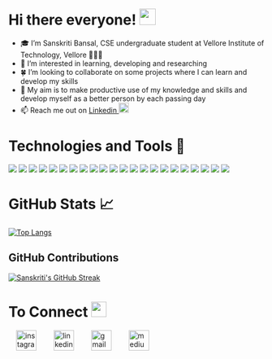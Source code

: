 # Hi there everyone! <img src="https://c.tenor.com/z2xJqhCpneIAAAAM/wave-hand.gif" height="32px">

- 🎓 I’m Sanskriti Bansal, CSE undergraduate student at Vellore Institute of Technology, Vellore 👩🏻‍🎓
- 🌟 I’m interested in learning, developing and researching
- 🍀 I’m looking to collaborate on some projects where I can learn and develop my skills
- 🌸 My aim is to make productive use of my knowledge and skills and develop myself as a better person by each passing day
- 📫 Reach me out on <a href= "https://www.linkedin.com/in/sanskriti-bansal-97aa30217/">Linkedin <img src="https://encrypted-tbn0.gstatic.com/images?q=tbn:ANd9GcRA4QG3aTZRaqY1Q5MzX9j-XWuYVm0tX9tP2Q&usqp=CAU" width="20px"></a>


# Technologies and Tools 🧰
![](https://img.shields.io/badge/python-informational?style=for-the-badge&logo=python&logoColor=white&color=03355e)  ![](https://img.shields.io/badge/html5-informational?style=for-the-badge&logo=html5&logoColor=white&color=c22404)  ![](https://img.shields.io/badge/css3-informational?style=for-the-badge&logo=css3&logoColor=white&color=0088ff)  ![](https://img.shields.io/badge/C++-informational?style=for-the-badge&logo=c%2B%2B&logoColor=white&color=black)  ![](https://img.shields.io/badge/c-informational?style=for-the-badge&logo=c&logoColor=white&color=black)  ![](https://img.shields.io/badge/Oracle-informational?style=for-the-badge&logo=Oracle&logoColor=white&color=f5430c)  ![](https://img.shields.io/badge/R-informational?style=for-the-badge&logo=R&logoColor=white&color=035ba3)  ![](https://img.shields.io/badge/mysql-informational?style=for-the-badge&logo=mysql&logoColor=white&color=066106)  ![](https://img.shields.io/badge/java-informational?style=for-the-badge&logo=java&logoColor=white&color=fc6f03) ![](https://img.shields.io/badge/javascript-informational?style=for-the-badge&logo=javascript&logoColor=white&color=yellow) ![](https://img.shields.io/badge/dosbox-informational?style=for-the-badge&logo=DOSBox&logoColor=white&color=black) ![](https://img.shields.io/badge/star_UML-informational?style=for-the-badge&logo=staruml&logoColor=white&color=purple) ![](https://img.shields.io/badge/cisco_packet_tracer-informational?style=for-the-badge&logo=cisco_packet_tracer&logoColor=white&color=green) ![](https://img.shields.io/badge/machine_learning-informational?style=for-the-badge&logo=machine_learning&logoColor=white&color=eba91c) ![](https://img.shields.io/badge/canva-informational?style=for-the-badge&logo=canva&logoColor=white&color=f5582c) ![](https://img.shields.io/badge/pyqt5-informational?style=for-the-badge&logo=pyqt&logoColor=white&color=0e8c79) ![](https://img.shields.io/badge/qgis-informational?style=for-the-badge&logo=qgis&logoColor=white&color=03a609) ![](https://img.shields.io/badge/qtdesigner-informational?style=for-the-badge&logo=qtdesigner&logoColor=white&color=08c4c7) ![](https://img.shields.io/badge/json-informational?style=for-the-badge&logo=json&logoColor=white&color=c70808)  ![](https://img.shields.io/badge/Information_Security-informational?style=for-the-badge&logo=information_security&logoColor=white&color=0279cf) ![](https://img.shields.io/badge/scss-informational?style=for-the-badge&logo=scss&logoColor=white&color=e002b4) ![](https://img.shields.io/badge/figma-informational?style=for-the-badge&logo=figma&logoColor=white&color=731302) 

# GitHub Stats 📈
<!--
![Sanskriti's GitHub stats](https://github-readme-stats.vercel.app/api?username=sb-0709&show_icons=true&theme=radical)  
-->
[![Top Langs](https://github-readme-stats.vercel.app/api/top-langs/?username=sb-0709&layout=compact&theme=radical)](https://github.com/sb-0709/github-readme-stats) 

<!--
<div style="display: flex; flex-direction: row;">
 <img style="height: auto; width: 55%;" class="img" src="https://github-readme-stats.vercel.app/api?username=sb-0709&show_icons=true&theme=radical" />
 <img img style="height: auto; width: 40%;" class="img" src="https://github-readme-stats.vercel.app/api/top-langs/?username=sb-0709&layout=compact&theme=radical" />
</div>
-->

## GitHub Contributions
[![Sanskriti's GitHub Streak](https://github-readme-streak-stats.herokuapp.com/?user=sb-0709&theme=dark)](https://git.io/streak-stats)

<!--
![Sanskriti's github activity graph](https://github-readme-activity-graph.vercel.app/graph?username=sb-0709&bg_color=151414&color=ffffff&line=eeff00&point=db2c00&area=true&hide_border=true)
-->

# To Connect  <img src="https://encrypted-tbn0.gstatic.com/images?q=tbn:ANd9GcS-WrIA8qT2Phexu7QUoBxEL4WOMRD3-DEG511ix8rVNF78uSA6E9NQYsqaeBwIHd7ij94&usqp=CAU" width="30px"></img>

<a href="https://www.instagram.com/sanskriti_0721/?hl=en"><img src="https://user-images.githubusercontent.com/76274143/155100506-428f8a14-f55e-488f-b59c-104a94828913.png" title="instagram" width="40px" hspace="15"></img></a>
<a href="https://www.linkedin.com/in/sanskriti-bansal-97aa30217/"><img src="https://cdn-icons-png.flaticon.com/512/174/174857.png" title="linkedin" width="40px" hspace="15"></img></a>
<a href="mailto:sanskritibansal007@gmail.com"><img src="https://cdn-icons-png.flaticon.com/128/732/732200.png" title="gmail" width="40px" hspace="15"></img></a>
<a href="https://medium.com/@sanskritibansal007"><img src="https://cdn-icons-png.flaticon.com/512/2111/2111543.png" title="medium" width="40px" hspace="15"></img></a>
<!--
<a href=""><img src="https://www.genengnews.com/wp-content/uploads/2019/03/BestApps_ResearchGate.jpg" title="ResearchGate" width="40px" hspace="15"></img></a>
<a href="https://www.hackerrank.com/sanskriti_bansa1"><img src="https://is2-ssl.mzstatic.com/image/thumb/Music128/v4/e3/05/1b/e3051b03-d132-df20-c4be-980616c45b02/source/1200x630bb.jpg" title="hackerrank" width="40px" hspace="15"></img></a>
<a href="https://www.hackerearth.com/@sanskriti.bansal2020"><img src= "https://camo.githubusercontent.com/0d8e111fa2d1f1743ca909becc6448691f0d2ee3935a2d3ad82d260f0b046311/68747470733a2f2f75706c6f61642e77696b696d656469612e6f72672f77696b6970656469612f636f6d6d6f6e732f652f65382f4861636b657245617274685f6c6f676f2e706e67" title="hackerEarth" width="40px" hspace="15"></img></a>
<a href="https://www.codechef.com/users/sans0721"><img src="https://icons-for-free.com/iconfiles/png/512/codechef-1324440139527402917.png" title="codechef" width="40px" hspace="15"></img></a>
<a href="https://leetcode.com/sanskriti_b_711/"><img src="https://cdn.iconscout.com/icon/free/png-256/leetcode-3521542-2944960.png" title="leetcode" width="40px" hspace="15"></img></a>
-->


<!---🌱 I’m currently learning .... 

[![Sanskriti's GitHub stats](https://github-readme-stats.vercel.app/api?username=sb-0709)](https://github.com/sb-0709/github-readme-stats)

if I wanna hide some content in the stats.....
![Sanskriti's GitHub stats](https://github-readme-stats.vercel.app/api?username=sb-0709&hide=contribs,prs)
--->

<!---
sb-0709/sb-0709 is a ✨ special ✨ repository because its `README.md` (this file) appears on your GitHub profile.
--->
